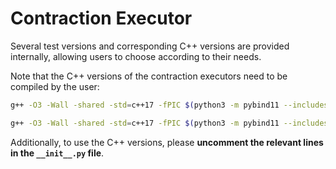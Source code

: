 # Contraction Executor

Several test versions and corresponding C++ versions are provided internally, allowing users to choose according to their needs.

Note that the C++ versions of the contraction executors need to be compiled by the user:

```bash
g++ -O3 -Wall -shared -std=c++17 -fPIC $(python3 -m pybind11 --includes) contraction_executor.cpp -o contraction_executor_cpp.so

g++ -O3 -Wall -shared -std=c++17 -fPIC $(python3 -m pybind11 --includes) approx_contraction_executor.cpp -o approx_contraction_executor_cpp.so
```

Additionally, to use the C++ versions, please **uncomment the relevant lines in the `__init__.py` file**.